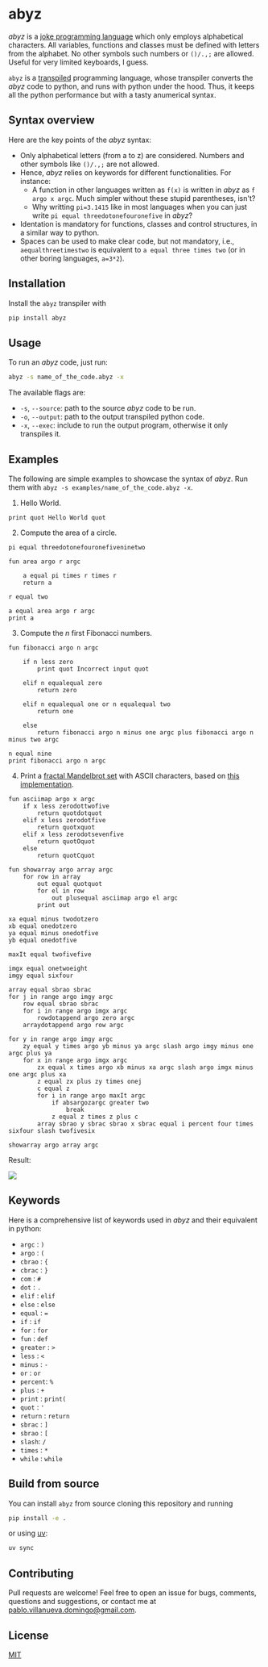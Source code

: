 # abyz

_abyz_ is a [joke programming language](https://esolangs.org/wiki/Joke_language_list) which only employs alphabetical characters. All variables, functions and classes must be defined with letters from the alphabet. No other symbols such numbers or `()/.,;` are allowed. Useful for very limited keyboards, I guess.

`abyz` is a [transpiled](https://en.wikipedia.org/wiki/Source-to-source_compiler) programming language, whose transpiler converts the _abyz_ code to python, and runs with python under the hood. Thus, it keeps all the python performance but with a tasty anumerical syntax.

## Syntax overview

Here are the key points of the _abyz_ syntax:

- Only alphabetical letters (from a to z) are considered. Numbers and other symbols like `()/.,;` are not allowed.
- Hence, _abyz_ relies on keywords for different functionalities. For instance:
  - A function in other languages written as `f(x)` is written in _abyz_ as `f argo x argc`. Much simpler without these stupid parentheses, isn't?
  - Why writting `pi=3.1415` like in most languages when you can just write `pi equal threedotonefouronefive` in _abyz_?
- Identation is mandatory for functions, classes and control structures, in a similar way to python.
- Spaces can be used to make clear code, but not mandatory, i.e., `aequalthreetimestwo` is equivalent to `a equal three times two` (or in other boring languages, `a=3*2`).

## Installation

Install the `abyz` transpiler with

```sh
pip install abyz
```

## Usage

To run an _abyz_ code, just run:

```sh
abyz -s name_of_the_code.abyz -x
```

The available flags are:

- `-s`, `--source`: path to the source _abyz_ code to be run.
- `-o`, `--output`: path to the output transpiled python code.
- `-x`, `--exec`: include to run the output program, otherwise it only transpiles it.

## Examples

The following are simple examples to showcase the syntax of _abyz_. Run them with `abyz -s examples/name_of_the_code.abyz -x`.

1. Hello World.

```
print quot Hello World quot
```

2. Compute the area of a circle.

```
pi equal threedotonefouronefiveninetwo

fun area argo r argc

    a equal pi times r times r
    return a

r equal two

a equal area argo r argc
print a
```

3. Compute the _n_ first Fibonacci numbers.

```
fun fibonacci argo n argc

    if n less zero
        print quot Incorrect input quot

    elif n equalequal zero
        return zero

    elif n equalequal one or n equalequal two
        return one

    else
        return fibonacci argo n minus one argc plus fibonacci argo n minus two argc

n equal nine
print fibonacci argo n argc
```

4. Print a [fractal Mandelbrot set](https://en.wikipedia.org/wiki/Mandelbrot_set) with ASCII characters, based on [this implementation](https://gist.github.com/PabloVD/852c17c4ca4fb757f8fca25179fbd739).

```
fun asciimap argo x argc
    if x less zerodottwofive
        return quotdotquot
    elif x less zerodotfive
        return quotxquot
    elif x less zerodotsevenfive
        return quotOquot
    else
        return quotCquot

fun showarray argo array argc
    for row in array
        out equal quotquot
        for el in row
            out plusequal asciimap argo el argc
        print out

xa equal minus twodotzero
xb equal onedotzero
ya equal minus onedotfive
yb equal onedotfive

maxIt equal twofivefive

imgx equal onetwoeight
imgy equal sixfour

array equal sbrao sbrac
for j in range argo imgy argc
    row equal sbrao sbrac
    for i in range argo imgx argc
        rowdotappend argo zero argc
    arraydotappend argo row argc

for y in range argo imgy argc
    zy equal y times argo yb minus ya argc slash argo imgy minus one argc plus ya
    for x in range argo imgx argc
        zx equal x times argo xb minus xa argc slash argo imgx minus one argc plus xa
        z equal zx plus zy times onej
        c equal z
        for i in range argo maxIt argc
            if absargozargc greater two
                break
            z equal z times z plus c
        array sbrao y sbrac sbrao x sbrac equal i percent four times sixfour slash twofivesix

showarray argo array argc
```

Result:

![](https://pablovd.github.io/images/mandelbrot.png)

## Keywords

Here is a comprehensive list of keywords used in _abyz_ and their equivalent in python:

- `argc` : `)`
- `argo` : `(`
- `cbrao` : `{`
- `cbrac` : `}`
- `com` : `#`
- `dot` : `.`
- `elif` : `elif`
- `else` : `else`
- `equal` : `=`
- `if` : `if`
- `for` : `for`
- `fun` : `def`
- `greater` : `>`
- `less` : `<`
- `minus` : `-`
- `or` : `or`
- `percent`: `%`
- `plus` : `+`
- `print` : `print(`
- `quot` : `'`
- `return` : `return`
- `sbrac` : `]`
- `sbrao` : `[`
- `slash`: `/`
- `times` : `*`
- `while` : `while`

## Build from source

You can install `abyz` from source cloning this repository and running

```sh
pip install -e .
```

or using [uv](https://docs.astral.sh/uv/):

```sh
uv sync
```

## Contributing

Pull requests are welcome! Feel free to open an issue for bugs, comments, questions and suggestions, or contact me at pablo.villanueva.domingo@gmail.com.

## License

[MIT](https://choosealicense.com/licenses/mit/)
